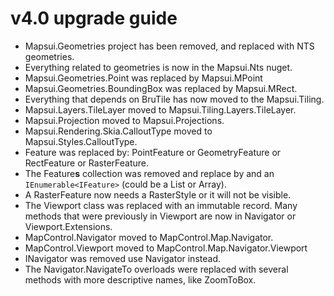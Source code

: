 # v4.0 upgrade guide 

- Mapsui.Geometries project has been removed, and replaced with NTS geometries.
- Everything related to geometries is now in the Mapsui.Nts nuget.
- Mapsui.Geometries.Point was replaced by Mapsui.MPoint 
- Mapsui.Geometries.BoundingBox was replaced by Mapsui.MRect.
- Everything that depends on BruTile has now moved to the Mapsui.Tiling.
- Mapsui.Layers.TileLayer moved to Mapsui.Tiling.Layers.TileLayer.
- Mapsui.Projection moved to Mapsui.Projections.
- Mapsui.Rendering.Skia.CalloutType moved to Mapsui.Styles.CalloutType.
- Feature was replaced by: PointFeature or GeometryFeature or RectFeature or RasterFeature.
- The Feature**s** collection was removed and replace by and an `IEnumerable<IFeature>` (could be a List or Array).
- A RasterFeature now needs a RasterStyle or it will not be visible.
- The Viewport class was replaced with an immutable record. Many methods that were previously in Viewport are now in Navigator or Viewport.Extensions.
- MapControl.Navigator moved to MapControl.Map.Navigator.
- MapControl.Viewport moved to MapControl.Map.Navigator.Viewport
- INavigator was removed use Navigator instead.
- The Navigator.NavigateTo overloads were replaced with several methods with more descriptive names, like ZoomToBox.
